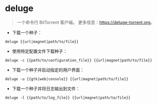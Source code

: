 # deluge

> 一个命令行 BitTorrent 客户端。
> 更多信息：<https://deluge-torrent.org>。

- 下载一个种子：

`deluge {{url|magnet|path/to/file}}`

- 使用特定配置文件下载种子：

`deluge -c {{path/to/configuration_file}} {{url|magnet|path/to/file}}`

- 下载一个种子并启动指定的用户界面：

`deluge -u {{gtk|web|console}} {{url|magnet|path/to/file}}`

- 下载一个种子并将日志输出到文件：

`deluge -l {{path/to/log_file}} {{url|magnet|path/to/file}}`